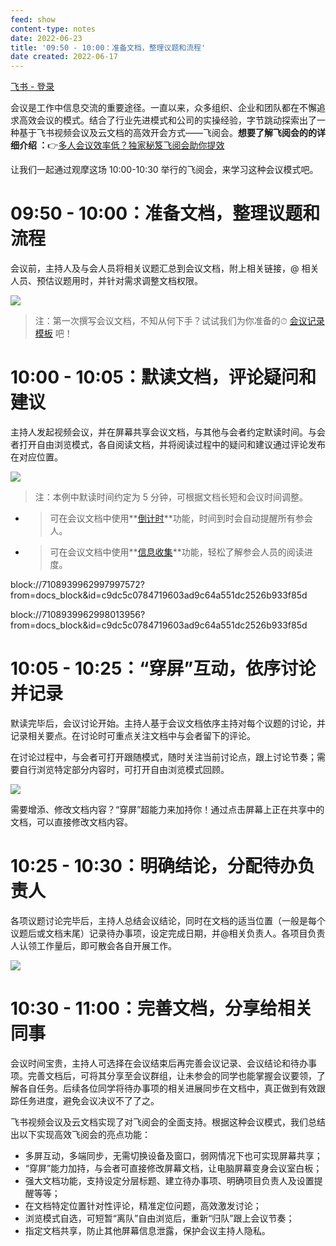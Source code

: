 ```yaml
---
feed: show
content-type: notes
date: 2022-06-23
title: '09:50 - 10:00：准备文档，整理议题和流程'
date created: 2022-06-17
---
```


[飞书 - 登录](https://yz3vq78x1p.feishu.cn/docs/doccn3p95bNoEkU2bcXJ4RZr0op)

会议是工作中信息交流的重要途径。一直以来，众多组织、企业和团队都在不懈追求高效会议的模式。结合了行业先进模式和公司的实操经验，字节跳动探索出了一种基于飞书视频会议及云文档的高效开会方式——飞阅会。**想要了解飞阅会的的详细介绍 ：**👉[多人会议效率低？独家秘笈飞阅会助你提效](https://www.feishu.cn/hc/zh-CN/articles/360042128094)

让我们一起通过观摩这场 10:00-10:30 举行的飞阅会，来学习这种会议模式吧。

# 09:50 - 10:00：准备文档，整理议题和流程

会议前，主持人及与会人员将相关议题汇总到会议文档，附上相关链接，@ 相关人员、预估议题用时，并针对需求调整文档权限。

![](https://yz3vq78x1p.feishu.cn/space/api/box/stream/download/asynccode/?code=NWM1MjI3M2RhMTgzZjYzYWQ4ZTBjNDAyY2Q3YzIxYWVfdTVucXNFR1lMYWlheFBxVTVGQXlyT3hodDNzR1JueGFfVG9rZW46Ym94Y25uNUFUZGlXYnNqR25mc1NqdE5pdkpoXzE2NTU0NTcyMjU6MTY1NTQ2MDgyNV9WNA)

> 注：第一次撰写会议文档，不知从何下手？试试我们为你准备的⏱ [会议记录模板](https://www.feishu.cn/space/api/obj_template/create_obj_from_ow/?type=2&token=doccnyDAGXemFOBj9GwEdiDiQmg&create_source=2) 吧！

# 10:00 - 10:05：默读文档，评论疑问和建议

主持人发起视频会议，并在屏幕共享会议文档，与其他与会者约定默读时间。与会者打开自由浏览模式，各自阅读文档，并将阅读过程中的疑问和建议通过评论发布在对应位置。

![](https://yz3vq78x1p.feishu.cn/space/api/box/stream/download/asynccode/?code=YzU1OWFlNGZiNGQ2MGYwZGQ0NDZhYjE0ZThiOTYzNjZfckFkeDJIc3pCVzAzbmlJV3g2a0hZTFdNM3VZUFJmbGxfVG9rZW46Ym94Y25XTkt1TWhOOVU3eUh0eHhLWGhOSnZnXzE2NTU0NTcyMjU6MTY1NTQ2MDgyNV9WNA)

> 注：本例中默读时间约定为 5 分钟，可根据文档长短和会议时间调整。

- > 可在会议文档中使用**[倒计时](https://www.feishu.cn/hc/zh-CN/articles/083603023089)**功能，时间到时会自动提醒所有参会人。
	
- > 可在会议文档中使用**[信息收集](https://www.feishu.cn/hc/zh-CN/articles/490019170235)**功能，轻松了解参会人员的阅读进度。
	

block://7108939962997997572?from=docs_block&id=c9dc5c0784719603ad9c64a551dc2526b933f85d

block://7108939962998013956?from=docs_block&id=c9dc5c0784719603ad9c64a551dc2526b933f85d

# 10:05 - 10:25：“穿屏”互动，依序讨论并记录

默读完毕后，会议讨论开始。主持人基于会议文档依序主持对每个议题的讨论，并记录相关要点。在讨论时可重点关注文档中与会者留下的评论。

在讨论过程中，与会者可打开跟随模式，随时关注当前讨论点，跟上讨论节奏；需要自行浏览特定部分内容时，可打开自由浏览模式回顾。

![](https://yz3vq78x1p.feishu.cn/space/api/box/stream/download/asynccode/?code=YjI1ZWY2ZmUzMzQ2NDJiZWVjMWNlZWM3NTBjNjhmOThfUlBvS1RvWkhiWkpyYW1COFhvemtoanZUNkZ2NUY5N1dfVG9rZW46Ym94Y25Ha3lBYkRoRHFqSkkyaWRESnZ6ZnBjXzE2NTU0NTcyMjU6MTY1NTQ2MDgyNV9WNA)

需要增添、修改文档内容？“穿屏”超能力来加持你！通过点击屏幕上正在共享中的文档，可以直接修改文档内容。

# 10:25 - 10:30：明确结论，分配待办负责人

各项议题讨论完毕后，主持人总结会议结论，同时在文档的适当位置（一般是每个议题后或文档末尾）记录待办事项，设定完成日期，并@相关负责人。各项目负责人认领工作量后，即可散会各自开展工作。

![](https://yz3vq78x1p.feishu.cn/space/api/box/stream/download/asynccode/?code=N2Y4YmI2YTcwZDgyZDBhNGI4NDRmYTZlZDgzZTBkZGFfSWZHQ1FubWd6dVlJUnJuZG95T1FRZE1jUzlJUDRPZWNfVG9rZW46Ym94Y24yNXUyS3RrbGt5MUVpNkwyVjdhTkxiXzE2NTU0NTcyMjU6MTY1NTQ2MDgyNV9WNA)

# 10:30 - 11:00：完善文档，分享给相关同事

会议时间宝贵，主持人可选择在会议结束后再完善会议记录、会议结论和待办事项。完善文档后，可将其分享至会议群组，让未参会的同学也能掌握会议要领，了解各自任务。后续各位同学将待办事项的相关进展同步在文档中，真正做到有效跟踪任务进度，避免会议决议不了了之。

飞书视频会议及云文档实现了对飞阅会的全面支持。根据这种会议模式，我们总结出以下实现高效飞阅会的亮点功能：

- 多屏互动，多端同步，无需切换设备及窗口，弱网情况下也可实现屏幕共享；
- “穿屏”能力加持，与会者可直接修改屏幕文档，让电脑屏幕变身会议室白板；
- 强大文档功能，支持设定分层标题、建立待办事项、明确项目负责人及设置提醒等等；
- 在文档特定位置针对性评论，精准定位问题，高效激发讨论；
- 浏览模式自选，可短暂“离队”自由浏览后，重新“归队”跟上会议节奏；
- 指定文档共享，防止其他屏幕信息泄露，保护会议主持人隐私。
